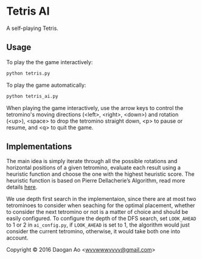 # Tetris AI

A self-playing Tetris.

## Usage

To play the the game interactively: 
```sh
python tetris.py
```
To play the game automatically:
```sh
python tetris_ai.py
```
When playing the game interactively, use the arrow keys to control the tetromino's moving directions (&lt;left&gt;, &lt;right&gt;, &lt;down&gt;) and rotation (&lt;up&gt;), &lt;space&gt; to drop the tetromino straight down, &lt;p&gt; to pause or resume, and &lt;q&gt; to quit the game.

## Implementations

The main idea is simply iterate through all the possible rotations and horizontal positions of a given tetromino, evaluate each result using a heuristic function and choose the one with the highest heuristic score. The heuristic function is based on Pierre Dellacherie’s Algorithm, read more details [here](http://imake.ninja/el-tetris-an-improvement-on-pierre-dellacheries-algorithm/).

We use depth first search in the implementaion, since there are at most two tetrominoes to consider when seaching for the optimal placement, whether to consider the next tetromino or not is a matter of choice and should be easily configured. 
To configure the depth of the DFS search, set `LOOK_AHEAD` to 1 or 2 in `ai_config.py`, if `LOOK_AHEAD` is set to 1, the algorithm would just consider the current tetromino, otherwise, it would take both one into account.

Copyright &copy; 2016 Daogan Ao &lt;wvvwwwvvvv@gmail.com&gt;

